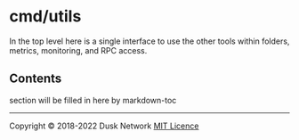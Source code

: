 # cmd/utils

In the top level here is a single interface to use the other tools within
folders, metrics, monitoring, and RPC access.

<!-- ToC start -->

## Contents

section will be filled in here by markdown-toc

<!-- ToC end -->

<!-- 
# to regenerate this file's table of contents:
markdown-toc README.md --replace --skip-headers 2 --inline --header "##  Contents"
-->

---
Copyright © 2018-2022 Dusk Network
[MIT Licence](https://github.com/dusk-network/dusk-blockchain/blob/master/LICENSE)
